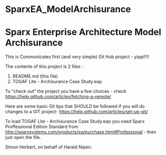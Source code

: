 # SparxEA_ModelArchisurance
Sparx Enterprise Architecture Model Archisurance
==============================================================
This is Communicates first (and very simple) Git Hub project - yippi!!!!

The contents of this project is 2 files :
  1) README.md (this file)
  2) TOGAF Lite - Archisurance Case Study.eap

To "check out" the project  you have a few choices - check https://help.github.com/articles/fetching-a-remote/ 

Here are some basic Git tips that SHOULD be followed if you will do changes to a GIT project- 
	https://help.github.com/articles/set-up-git/ 
	
To load TOGAF Lite - Archisurance Case Study.eap you need Sparx Proffessional Edition Standard
from http://sparxsystems.com/products/ea/purchase.html#Professional - then just open the file.
  
Simon Herbert, on behalf of Harald Nipen.
